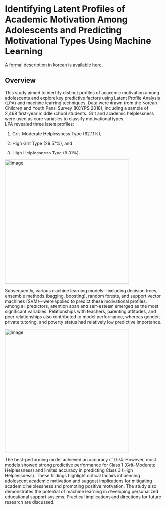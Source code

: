 # Identifying Latent Profiles of Academic Motivation Among Adolescents and Predicting Motivational Types Using Machine Learning
A formal description in Korean is available <a href = "https://drive.google.com/file/d/1fTLxuCaO8gHtzxdYZld_08XUW91aZvB6/view?usp=sharing">here</a>.
## Overview
This study aimed to identify distinct profiles of academic motivation among adolescents and explore key predictive factors using Latent Profile Analysis (LPA) and machine learning techniques. Data were drawn from the Korean Children and Youth Panel Survey (KCYPS 2018), including a sample of 2,468 first-year middle school students. Grit and academic helplessness were used as core variables to classify motivational types. <br>
LPA revealed three latent profiles:<br>

1. Grit–Moderate Helplessness Type (62.11%), <br>

2. High Grit Type (29.57%), and <br>

3. High Helplessness Type (8.31%). <br>
<img width="400" height="400" alt="Image" src="https://github.com/user-attachments/assets/7263c71c-36e2-4ecc-8dd6-277c687c957e" />


Subsequently, various machine learning models—including decision trees, ensemble methods (bagging, boosting), random forests, and support vector machines (SVM)—were applied to predict these motivational profiles. Among all predictors, attention span and self-esteem emerged as the most significant variables. Relationships with teachers, parenting attitudes, and peer relationships also contributed to model performance, whereas gender, private tutoring, and poverty status had relatively low predictive importance.




<img width="400" height="400" alt="Image" src="https://github.com/user-attachments/assets/7ac398a4-6e51-456c-ae3b-0c338f25638f" />

The best-performing model achieved an accuracy of 0.74. However, most models showed strong predictive performance for Class 1 (Grit–Moderate Helplessness) and limited accuracy in predicting Class 3 (High Helplessness). These findings highlight critical factors influencing adolescent academic motivation and suggest implications for mitigating academic helplessness and promoting positive motivation. The study also demonstrates the potential of machine learning in developing personalized educational support systems. Practical implications and directions for future research are discussed.
